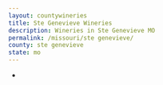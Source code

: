 ```yaml
---
layout: countywineries
title: Ste Genevieve Wineries
description: Wineries in Ste Genevieve MO
permalink: /missouri/ste genevieve/
county: ste genevieve
state: mo
---
```

-

